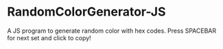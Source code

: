 # RandomColorGenerator-JS
A JS program to generate random color with hex codes.
Press SPACEBAR for next set and click to copy!
